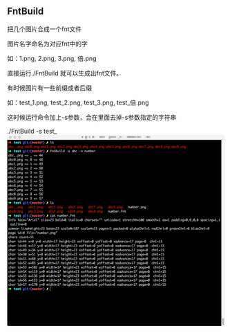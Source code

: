FntBuild
--------------

把几个图片合成一个fnt文件

图片名字命名为对应fnt中的字

如：1.png, 2.png, 3.png, 倍.png

直接运行./FntBuild 就可以生成出fnt文件。


有时候图片有一些前缀或者后缀

如：test_1.png, test_2.png, test_3.png, test_倍.png

这时候运行命令加上-s参数，会在里面去掉-s参数指定的字符串

./FntBuild -s test_ 
![preview](./preview.png)